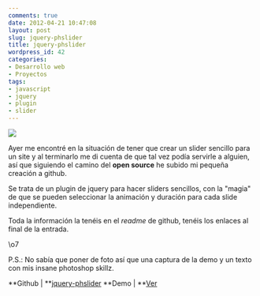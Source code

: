 ```yaml
---
comments: true
date: 2012-04-21 10:47:08
layout: post
slug: jquery-phslider
title: jquery-phslider
wordpress_id: 42
categories:
- Desarrollo web
- Proyectos
tags:
- javascript
- jquery
- plugin
- slider
---
```


![](http://cdn.fmartingr.com/blog/uploads/2012/04/jquery-phslider-header.gif)


Ayer me encontré en la situación de tener que crear un slider sencillo para un site y al terminarlo me di cuenta de que tal vez podía servirle a alguien, así que siguiendo el camino del **open source** he subido mi pequeña creación a github.

Se trata de un plugin de jquery para hacer sliders sencillos, con la "magia" de que se pueden seleccionar la animación y duración para cada slide independiente.

Toda la información la tenéis en el _readme_ de github, tenéis los enlaces al final de la entrada.

\o7

P.S.: No sabía que poner de foto así que una captura de la demo y un texto con mis insane photoshop skillz.

**Github | **[jquery-phslider](https://github.com/fmartingr/jquery-phslider)
**Demo | **[Ver](http://fmartingr.github.com/demo/jquery-phslider/)
